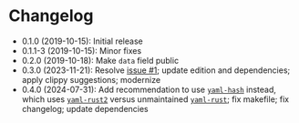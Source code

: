 # Changelog

* 0.1.0 (2019-10-15): Initial release
* 0.1.1-3 (2019-10-15): Minor fixes
* 0.2.0 (2019-10-18): Make `data` field public
* 0.3.0 (2023-11-21): Resolve [issue #1]; update edition and dependencies; apply clippy suggestions; modernize
* 0.4.0 (2024-07-31): Add recommendation to use [`yaml-hash`] instead, which uses [`yaml-rust2`] versus unmaintained [`yaml-rust`]; fix makefile; fix changelog; update dependencies

[issue #1]: https://github.com/qtfkwk/merge-yaml-hash/issues/1
[`yaml-hash`]: https://crates.io/crates/yaml-hash
[`yaml-rust`]: https://crates.io/crates/yaml-rust
[`yaml-rust2`]: https://crates.io/crates/yaml-rust2

